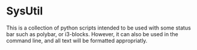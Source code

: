 # SysUtil #

This is a collection of python scripts intended to be used with some status bar
such as polybar, or i3-blocks. However, it can also be used in the command
line, and all text will be formatted appropriatly.
